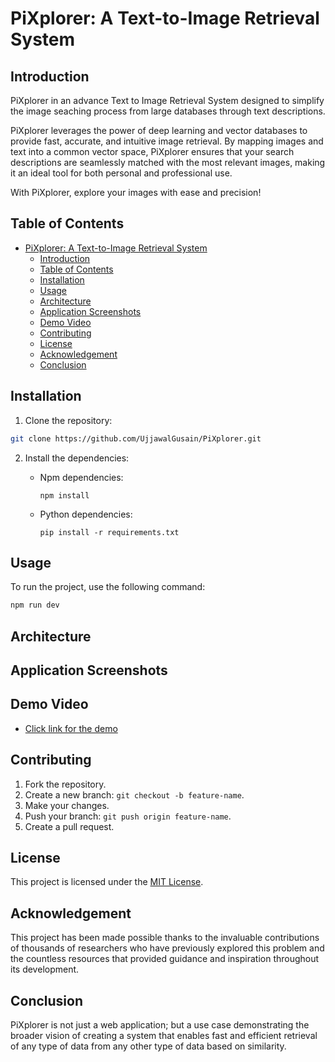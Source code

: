 # PiXplorer: A Text-to-Image Retrieval System

## Introduction
PiXplorer in an advance Text to Image Retrieval System designed to simplify the image seaching process from large databases through text descriptions. 

PiXplorer leverages the power of deep learning and vector databases to provide fast, accurate, and intuitive image retrieval. By mapping images and text into a common vector space, PiXplorer ensures that your search descriptions are seamlessly matched with the most relevant images, making it an ideal tool for both personal and professional use.

With PiXplorer, explore your images with ease and precision!

## Table of Contents
- [PiXplorer: A Text-to-Image Retrieval System](#pixplorer-a-text-to-image-retrieval-system)
  - [Introduction](#introduction)
  - [Table of Contents](#table-of-contents)
  - [Installation](#installation)
  - [Usage](#usage)
  - [Architecture](#architecture)
  - [Application Screenshots](#application-screenshots)
  - [Demo Video](#demo-video)
  - [Contributing](#contributing)
  - [License](#license)
  - [Acknowledgement](#acknowledgement)
  - [Conclusion](#conclusion)

## Installation
1. Clone the repository:
```bash
git clone https://github.com/UjjawalGusain/PiXplorer.git
```

2. Install the dependencies:
   
   - Npm dependencies:
   
        ```
        npm install
        ```

   - Python dependencies:

        ```
        pip install -r requirements.txt
        ```

## Usage

To run the project, use the following command:
```bash
npm run dev
```
## Architecture

## Application Screenshots

## Demo Video
- [Click link for the demo](https://www.linkedin.com/posts/ujjawal-gusain_artificialintelligence-machinelearning-activity-7285860897351184384-vUgB)

## Contributing
1. Fork the repository.
2. Create a new branch: `git checkout -b feature-name`.
3. Make your changes.
4. Push your branch: `git push origin feature-name`.
5. Create a pull request.

## License
This project is licensed under the [MIT License](LICENSE).

## Acknowledgement
This project has been made possible thanks to the invaluable contributions of thousands of researchers who have previously explored this problem and the countless resources that provided guidance and inspiration throughout its development.

## Conclusion
PiXplorer is not just a web application; but a use case demonstrating the broader vision of creating a system that enables fast and efficient retrieval of any type of data from any other type of data based on similarity.

